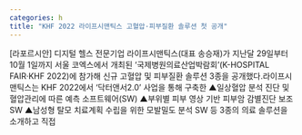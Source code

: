 ```yaml
---
categories: h
title: "KHF 2022 라이프시맨틱스 고혈압·피부질환 솔루션 첫 공개"
---
```

[라포르시안] 디지털 헬스 전문기업 라이프시맨틱스(대표 송승재)가 지난달 29일부터 10월 1일까지 서울 코엑스에서 개최된 ‘국제병원의료산업박람회’(K-HOSPITAL FAIR·KHF 2022)에 참가해 신규 고혈압 및 피부질환 솔루션 3종을 공개했다.라이프시맨틱스는 KHF 2022에서 ‘닥터앤서2.0’ 사업을 통해 구축한 ▲일상혈압 분석 진단 및 혈압관리에 따른 예측 소프트웨어(SW) ▲부위별 피부 영상 기반 피부암 감별진단 보조 SW ▲남성형 탈모 치료계획 수립을 위한 모발밀도 분석 SW 등 3종의 의료 솔루션을 소개하고 직접
